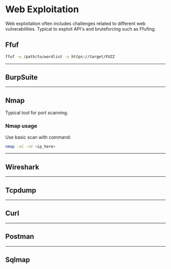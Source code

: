 # Web Exploitation

Web exploitation often includes challenges related to different web vulnerabilities.
Typical to exploit API's and bruteforcing such as Ffufing.

## Ffuf

```bash
ffuf -w /path/to/wordlist -u https://target/FUZZ
```

***

## BurpSuite

***

## Nmap

Typical tool for port scanning.

### Nmap usage

Use basic scan with command:

```bash
nmap -sC -sV <ip_here>
```

***

## Wireshark

***

## Tcpdump

***

## Curl

***

## Postman

***

## Sqlmap

